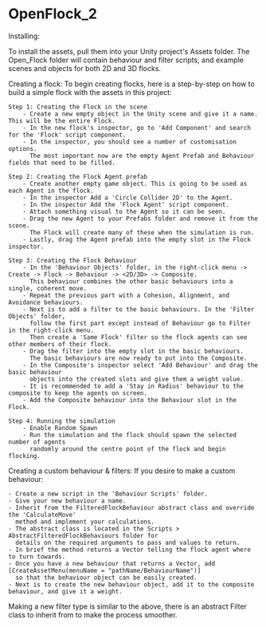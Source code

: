 # OpenFlock_2

Installing:

To install the assets, pull them into your Unity project's Assets folder. The Open_Flock folder will contain behaviour and filter scripts, and example scenes and objects for both 2D and 3D flocks.
    
Creating a flock:
To begin creating flocks, here is a step-by-step on how to build a simple flock with the assets in this project:
    
    Step 1: Creating the Flock in the scene
        - Create a new empty object in the Unity scene and give it a name. This will be the entire Flock.
        - In the new flock's inspector, go to 'Add Component' and search for the 'Flock' script component.
        - In the inspector, you should see a number of customisation options.
          The most important now are the empty Agent Prefab and Behaviour fields that need to be filled.
      
    Step 2: Creating the Flock Agent prefab
        - Create another empty game object. This is going to be used as each Agent in the flock.
        - In the inspector Add a 'Circle Collider 2D' to the Agent.
        - In the inspector Add the 'Flock Agent' script component.
        - Attach something visual to the Agent so it can be seen.
        - Drag the new Agent to your Prefabs folder and remove it from the scene.
          The Flock will create many of these when the simulation is run.
        - Lastly, drag the Agent prefab into the empty slot in the Flock inspector.
      
    Step 3: Creating the Flock Behaviour
        - In the 'Behaviour Objects' folder, in the right-click menu -> Create -> Flock -> Behaviour -> <2D/3D> -> Composite.
          This behaviour combines the other basic behaviours into a single, coherent move.
        - Repeat the previous part with a Cohesion, Alignment, and Avoidance behaviours.
        - Next is to add a filter to the basic behaviours. In the 'Filter Objects' folder,
          follow the first part except instead of Behaviour go to Filter in the right-click menu.
          Then create a 'Same Flock' filter so the flock agents can see other members of their flock.
        - Drag the filter into the empty slot in the basic behaviours.
          The basic behaviours are now ready to put into the Composite. 
        - In the Composite's inspector select 'Add Behaviour' and drag the basic behaviour
          objects into the created slots and give them a weight value.
        - It is recommended to add a 'Stay in Radius' behaviour to the composite to keep the agents on screen.
        - Add the Composite behaviour into the Behaviour slot in the Flock.
      
    Step 4: Running the simulation
        - Enable Random Spawn
        - Run the simulation and the flock should spawn the selected number of agents
          randomly around the centre point of the flock and begin flocking.
  
Creating a custom behaviour & filters:
If you desire to make a custom behaviour:

    - Create a new script in the 'Behaviour Scripts' folder.
    - Give your new behaviour a name.
    - Inherit from the FilteredFlockBehaviour abstract class and override the 'CalculateMove'
      method and implement your calculations.
    - The abstract class is located in the Scripts > AbstractFilteredFlockBehaviours folder for
      details on the required arguments to pass and values to return.
    - In brief the method returns a Vector telling the flock agent where to turn towards.
    - Once you have a new behaviour that returns a Vector, add [CreateAssetMenu(menuName = "pathName/BehaviourName")]
      so that the behaviour object can be easily created.
    - Next is to create the new behaviour object, add it to the composite behaviour, and give it a weight.
    
Making a new filter type is similar to the above, there is an abstract Filter class to inherit from to make the process smoother.
